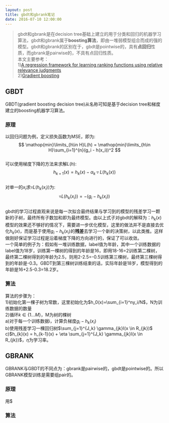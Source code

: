 ```yaml
---
layout: post
title: gbdt和gbrank笔记
date: 2016-07-10 12:00:00
---
```

>gbdt和gbrank是在decision tree基础上建立的用于分类和回归的机器学习算法，gbdt和gbrank属于**boosting算法**，即由一堆弱模型组合而成的强的模型。gbdt和gbrank的区别在于，gbdt是pointwise的，具有**点回归**性质，而gbrank是pairwise的，不具有点回归性质。  
>本文主要参考：  
>1)[A regression framework for learning ranking functions using relative relevance judgments](http://www.cc.gatech.edu/~zha/papers/fp086-zheng.pdf)  
>2)[Gradient boosting](https://en.wikipedia.org/wiki/Gradient_boosting)

## GBDT
GBDT(gradient boosting decision tree)从名称可知是基于decision tree和梯度建立的boosting机器学习算法。

### 原理

以回归问题为例，定义损失函数为MSE，即为:  
$$ \mathop{min}\limits_{h\in H}L(h) = \mathop{min}\limits_{h\in H}\sum_{i=1}^{n}(g_i - h(x_i))^2 $$  
可以使用梯度下降的方法来求解$L(h)$:  
$$ h_{k+1}(x) = h_k(x) - \alpha_{k}\triangledown L(h_k(x)) $$  
对单一的$x_i$求$\triangledown L(h_k(x_i))$为:  
$$ \triangledown L(h_k(x_i)) = -(g_i - h_k(x_i)) $$  
gbdt的学习过程直观来说是每一次拟合最终结果与学习到的模型的残差学习一颗新的子树，最终所有子数加和即为最终模型。由以上式子对gbdt的解释为：$h_k(x)$模型的效果还不够好的情况下，需要进一步优化模型，这里的做法并不是直接去优化$h_k(x)$，而是基于使用$g_i - h_k(x_i)$的**残差**去学习一个新的决策树，以此类推。这样做刚好保证学习过程是沿着梯度下降的方向进行的，保证了可以收敛。  
一个简单的例子为：假如有一堆训练数据，label值为年龄，其中一个训练数据的label值为18岁，训练第一棵树的得到的年龄是16，即用18-16=2训练第二棵树，最终第二棵树得到的年龄为2.5，则用2-2.5=-0.5训练第三棵树，最终第三棵树得到的年龄是-0.3。GBDT到第三棵树训练结束的话，实际年龄是18岁，模型得到的年龄是16+2.5-0.3=18.2岁。  

### 算法
算法的步骤为：  
1)初始化第一棵子树为常数，这里初始化为$h_0(x)=\sum_{i=1}^ny_i/N$，N为训练数据的数量    
2)循环$k\in\lbrace1...M\rbrace$，M为树的棵树   
a)对于每一个训练数据i，计算负梯度$g_i - h_k(x_i)$  
b)使用残差学习一棵回归树$\sum_{j=1}^{J_k} \gamma_{jk}I(x \in R_{jk})$   
c)$h_{k}(x) = h_{k-1}(x) + \eta \sum_{j=1}^{J_k} \gamma_{jk}I(x \in R_{jk})$，$\eta$为学习率。  

## GBRANK
GBRANK与GBDT的不同点为：gbrank是pairwise的，gbdt是pointwise的。所以GBRANK模型训练是需要组pair的。
### 原理
用$
### 算法
